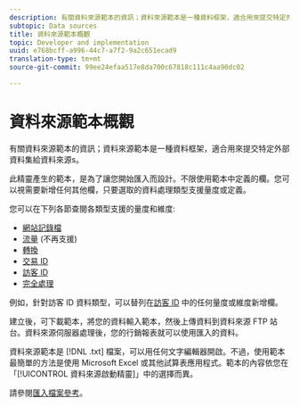 ```yaml
---
description: 有關資料來源範本的資訊；資料來源範本是一種資料框架，適合用來提交特定外部資料集給資料來源s。
subtopic: Data sources
title: 資料來源範本概觀
topic: Developer and implementation
uuid: e768bcff-a996-44c7-a7f2-9a2c651ecad9
translation-type: tm+mt
source-git-commit: 99ee24efaa517e8da700c67818c111c4aa90dc02

---
```



# 資料來源範本概觀

有關資料來源範本的資訊；資料來源範本是一種資料框架，適合用來提交特定外部資料集給資料來源s。

此精靈產生的範本，是為了讓您開始匯入而設計。不限使用範本中定義的欄。您可以視需要新增任何其他欄，只要選取的資料處理類型支援量度或定義。

您可以在下列各節查閱各類型支援的量度和維度: 

* [網站記錄檔](/help/import/c-data-sources/c-datasrc-types/datasrc-web-log.md)
* [流量](/help/import/c-data-sources/c-datasrc-types/datasrc-traffic.md) (不再支援)
* [轉換](/help/import/c-data-sources/c-datasrc-types/datasrc-conversion.md)
* [交易 ID](/help/import/c-data-sources/c-datasrc-types/datasrc-transactionid.md)
* [訪客 ID](/help/import/c-data-sources/c-datasrc-types/datasrc-visitorid.md)
* [完全處理](/help/import/c-data-sources/c-datasrc-types/datasrc-full-processing.md)

例如，針對訪客 ID 資料類型，可以替列在[訪客 ID](/help/import/c-data-sources/c-datasrc-types/datasrc-visitorid.md) 中的任何量度或維度新增欄。

建立後，可下載範本，將您的資料輸入範本，然後上傳資料到資料來源 FTP 站台。資料來源伺服器處理後，您的行銷報表就可以使用匯入的資料。

資料來源範本是 [!DNL .txt] 檔案，可以用任何文字編輯器開啟。不過，使用範本最簡單的方法是使用 Microsoft Excel 或其他試算表應用程式。範本的內容依您在「[!UICONTROL 資料來源啟動精靈]」中的選擇而異。

請參閱[匯入檔案參考](/help/import/c-data-sources/datasrc-template/datasrc-import-file-reference.md)。
